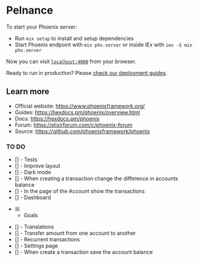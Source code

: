 # Pelnance

To start your Phoenix server:

  * Run `mix setup` to install and setup dependencies
  * Start Phoenix endpoint with `mix phx.server` or inside IEx with `iex -S mix phx.server`

Now you can visit [`localhost:4000`](http://localhost:4000) from your browser.

Ready to run in production? Please [check our deployment guides](https://hexdocs.pm/phoenix/deployment.html).

## Learn more

  * Official website: https://www.phoenixframework.org/
  * Guides: https://hexdocs.pm/phoenix/overview.html
  * Docs: https://hexdocs.pm/phoenix
  * Forum: https://elixirforum.com/c/phoenix-forum
  * Source: https://github.com/phoenixframework/phoenix

### TO DO

 * [] - Tests
 * [] - Improve layout
 * [] - Dark mode
 * [] - When creating a transaction change the difference in accounts balance
 * [] - In the page of the Account show the transactions
 * [] - Dashboard
 * [x] - Goals
 * [] - Translations
 * [] - Transfer amount from one account to another
 * [] - Recurrent transactions
 * [] - Settings page
 * [] - When create a transaction save the account balance
